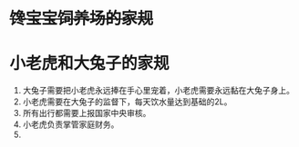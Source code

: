 # ~~馋宝宝饲养场的家规~~

# 小老虎和大兔子的家规



1. 大兔子需要把小老虎永远捧在手心里宠着，小老虎需要永远黏在大兔子身上。
2. 小老虎需要在大兔子的监督下，每天饮水量达到基础的2L。
3. 所有出行都需要上报国家中央审核。
4. 小老虎负责掌管家庭财务。
5. 

